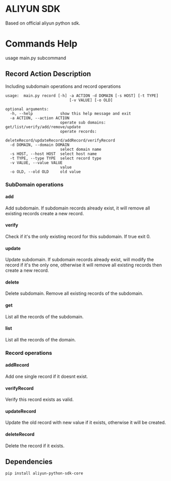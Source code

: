ALIYUN SDK
==================
Based on official aliyun python sdk.

# Commands Help
usage main.py subcommand

## Record Action Description

Including subdomain operations and record operations

```$ python main.py record -h
usage:  main.py record [-h] -a ACTION -d DOMAIN [-s HOST] [-t TYPE]
                            [-v VALUE] [-o OLD]

optional arguments:
  -h, --help            show this help message and exit
  -a ACTION, --action ACTION
                        operate sub domains: get/list/verify/add/remove/update
                        operate records:
                        deleteRecord/updateRecord/addRecord/verifyRecord
  -d DOMAIN, --domain DOMAIN
                        select domain name
  -s HOST, --host HOST  select host name
  -t TYPE, --type TYPE  select record type
  -v VALUE, --value VALUE
                        value
  -o OLD, --old OLD     old value

```

### SubDomain operations
####  add
Add subdomain. If subdomain records already exist, it will remove all existing records create a new record.

#### verify
Check if it's the only existing record for this subdomain. If true exit 0.

#### update
Update subdomain. If subdomain records already exist, will modify the record if it's the only one, otherwise it will remove all existing records then create a new record.

#### delete
Delete subdomain. Remove all existing records of the subdomain.

#### get
List all the records of the subdomain.

#### list
List all the records of the domain.

### Record operations
#### addRecord
Add one single record if it doesnt exist.

#### verifyRecord
Verify this record exists as valid.

#### updateRecord
Update the old record with new value if it exists, otherwise it will be created.

#### deleteRecord
Delete the record if it exists.

## Dependencies
```
pip install aliyun-python-sdk-core
```
